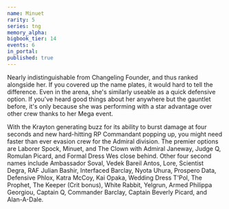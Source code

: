 ```yaml
---
name: Minuet
rarity: 5
series: tng
memory_alpha:
bigbook_tier: 14
events: 6
in_portal:
published: true
---
```


Nearly indistinguishable from Changeling Founder, and thus ranked alongside her. If you covered up the name plates, it would hard to tell the difference. Even in the arena, she's similarly useable as a quick defensive option. If you've heard good things about her anywhere but the gauntlet before, it's only because she was performing with a star advantage over other crew thanks to her Mega event.

With the Krayton generating buzz for its ability to burst damage at four seconds and new hard-hitting RP Commandant popping up, you might need faster than ever evasion crew for the Admiral division. The premier options are Laborer Spock, Minuet, and The Clown with Admiral Janeway, Judge Q, Romulan Picard, and Formal Dress Wes close behind. Other four second names include Ambassador Soval, Vedek Bareil Antos, Lore, Scientist Degra, RAF Julian Bashir, Interfaced Barclay, Nyota Uhura, Prospero Data, Defensive Phlox, Katra McCoy, Kai Opaka, Wedding Dress T'Pol, The Prophet, The Keeper (Crit bonus), White Rabbit, Yelgrun, Armed Philippa Georgiou, Captain Q, Commander Barclay, Captain Beverly Picard, and Alan-A-Dale.
